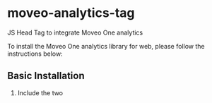 # moveo-analytics-tag
JS Head Tag to integrate Moveo One analytics

To install the Moveo One analytics library for web, please follow the instructions below:

## Basic Installation

1. Include the two <script> lines at the very end of every page you want to track—just before each </body> tag. For example, on every HTML file:

```html
<!-- At the very end of the <body>, just before </body> -->
<script src="https://moveoonestorage.blob.core.windows.net/000-scripts/moveo-one-script.min.js"></script>
<script>
  // Initialize MoveoOne with their token
  const moveo = MoveoOne.init('YOUR_TOKEN_HERE');
</script>
```

### App Version Tracking

You can track your application version by setting it during initialization:

```html
<script>
  // Initialize with app version
  const moveo = MoveoOne.init('YOUR_TOKEN_HERE', {
    appVersion: '1.0.0'
  });
</script>
```

### Complete Configuration Options

```html
<script>
  const moveo = MoveoOne.init('YOUR_TOKEN_HERE', {
    appVersion: '1.0.0',        // Your app version
    locale: 'en-US',            // User locale
    test: 'false',              // Test mode flag
  });
</script>
```

## Prediction API

The MoveoOne library includes a prediction method that allows you to get real-time predictions from your trained models.

### Basic Usage

```javascript
// Initialize MoveoOne first
MoveoOne.init('YOUR_TOKEN_HERE');

// Get prediction from a model
MoveoOne.predict('your-model-id')
  .then(result => {
    if (result.success) {
      console.log('Prediction probability:', result.prediction_probability);
      console.log('Binary result:', result.prediction_binary);
    } else {
      console.log('Error:', result.message);
    }
  })
  .catch(error => {
    console.error('Unexpected error:', error);
  });
```

## Response Examples

### Success Response

```javascript
{
  success: true,
  status: 'success',
  prediction_probability: 0.85,
  prediction_binary: true
}
```

### Error Responses

#### Not Initialized
```javascript
{
  success: false,
  status: 'not_initialized',
  message: 'MoveoOne must be initialized before using predict method. Call MoveoOne.init() first.'
}
```

#### Invalid Model ID
```javascript
{
  success: false,
  status: 'invalid_model_id',
  message: 'Model ID is required and must be a non-empty string'
}
```

#### Model Loading/Validating (Pending State)
```javascript
{
  success: false,
  status: 'pending',
  message: 'Model is loading, please try again'
}
```

#### Model Not Found
```javascript
{
  success: false,
  status: 'not_found',
  message: 'Model not found or not accessible'
}
```

#### Conflict Error
```javascript
{
  success: false,
  status: 'conflict',
  message: 'Conditional event not found'
}
```

#### Target Already Reached
```javascript
{
  success: false,
  status: 'target_already_reached',
  message: 'Completion target already reached - prediction not applicable'
}
```

#### Server Error
```javascript
{
  success: false,
  status: 'server_error',
  message: 'Server error processing prediction request'
}
```

#### Network Error
```javascript
{
  success: false,
  status: 'network_error',
  message: 'Network error - please check your connection'
}
```

#### Timeout
```javascript
{
  success: false,
  status: 'timeout',
  message: 'Request timed out after 400 milliseconds'
}
```

## Performance Optimizations

The library includes several optimizations to make predict requests as fast as possible:

- **High Priority Requests**: Predict requests use `fetchpriority="high"` to jump ahead of other network traffic
- **DNS Prefetch**: Automatically prefetches DNS for the prediction service during initialization
- **Preconnect**: Establishes TCP/TLS connections early to eliminate connection setup time
- **Connection Warmup**: Makes a lightweight request to warm up the server connection

## Notes

- The `predict` method is **non-blocking** and won't affect your website's performance
- All requests have a 400-millisecond timeout to prevent hanging
- The method automatically uses the current session ID and sends all buffered events to the prediction service
- **202 responses are normal pending states** - models may need time to load or validate
- The method returns a Promise, so you can use async/await or .then()/.catch()
- Check `success: true` for complete predictions (only when `status: 'success'`)
- **First request optimization**: Connection establishment happens during library initialization, making the first predict request much faster

## Latency Tracking

The library automatically tracks prediction request latency when `calculateLatency` is enabled (default: true). This feature:

- **Non-blocking**: Latency tracking happens asynchronously and doesn't affect prediction response time
- **Automatic**: Tracks execution time from request start to response completion
- **Silent**: Errors in latency tracking are handled silently and won't impact your application
- **Performance-focused**: Uses browser timing APIs for accurate measurements

### Disabling Latency Tracking

To disable latency tracking:

```html
<script>
  const moveo = MoveoOne.init('YOUR_TOKEN_HERE', {
    calculateLatency: false
  });
</script>
```
